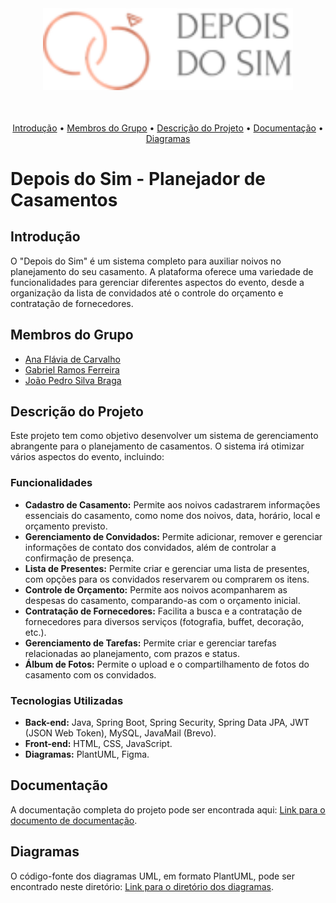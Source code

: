 <br>
<h3 align="center">
<img width="400px" src="src/front/assets/img/logo.png">
</h3>
<br>
<p align="center">
  <a href="#introdução">Introdução</a> •
  <a href="#membros-do-grupo">Membros do Grupo</a> •
  <a href="#descrição-do-projeto">Descrição do Projeto</a> •
  <a href="#documentação">Documentação</a> •
  <a href="#diagramas">Diagramas</a>
</p>

# Depois do Sim - Planejador de Casamentos

## Introdução

O "Depois do Sim" é um sistema completo para auxiliar noivos no planejamento do seu casamento. A plataforma oferece uma variedade de funcionalidades para gerenciar diferentes aspectos do evento, desde a organização da lista de convidados até o controle do orçamento e contratação de fornecedores.

## Membros do Grupo

* [Ana Flávia de Carvalho](https://github.com/anaflaviacsantos) 
* [Gabriel Ramos Ferreira](https://github.com/gramos22)
* [João Pedro Silva Braga](https://github.com/joaopedro-braga)


## Descrição do Projeto

Este projeto tem como objetivo desenvolver um sistema de gerenciamento abrangente para o planejamento de casamentos. O sistema irá otimizar vários aspectos do evento, incluindo:

### Funcionalidades

* **Cadastro de Casamento:** Permite aos noivos cadastrarem informações essenciais do casamento, como nome dos noivos, data, horário, local e orçamento previsto.
* **Gerenciamento de Convidados:** Permite adicionar, remover e gerenciar informações de contato dos convidados, além de controlar a confirmação de presença.
* **Lista de Presentes:** Permite criar e gerenciar uma lista de presentes, com opções para os convidados reservarem ou comprarem os itens.
* **Controle de Orçamento:** Permite aos noivos acompanharem as despesas do casamento, comparando-as com o orçamento inicial.
* **Contratação de Fornecedores:**  Facilita a busca e a contratação de fornecedores para diversos serviços (fotografia, buffet, decoração, etc.).
* **Gerenciamento de Tarefas:** Permite criar e gerenciar tarefas relacionadas ao planejamento, com prazos e status.
* **Álbum de Fotos:** Permite o upload e o compartilhamento de fotos do casamento com os convidados.


### Tecnologias Utilizadas

* **Back-end:** Java, Spring Boot, Spring Security, Spring Data JPA, JWT (JSON Web Token), MySQL, JavaMail (Brevo).
* **Front-end:** HTML, CSS, JavaScript.
* **Diagramas:** PlantUML, Figma.


## Documentação

A documentação completa do projeto pode ser encontrada aqui: [Link para o documento de documentação](DocumentacaoDoProjeto).


## Diagramas

O código-fonte dos diagramas UML, em formato PlantUML, pode ser encontrado neste diretório: [Link para o diretório dos diagramas](diagramas).
